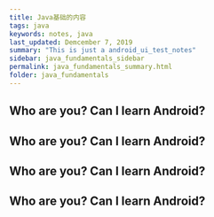 ```yaml
---
title: Java基础的内容
tags: java
keywords: notes, java
last_updated: Demcember 7, 2019
summary: "This is just a android_ui_test_notes"
sidebar: java_fundamentals_sidebar
permalink: java_fundamentals_summary.html
folder: java_fundamentals
---
```

## Who are you? Can I learn Android?
## Who are you? Can I learn Android?
## Who are you? Can I learn Android?
## Who are you? Can I learn Android?
